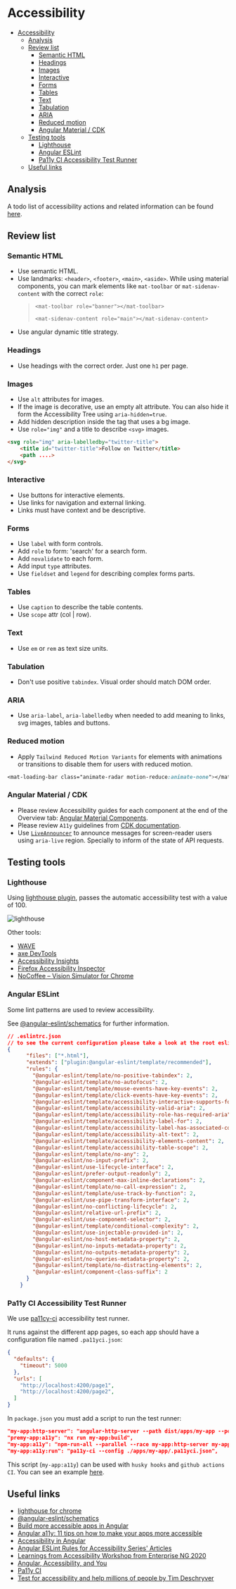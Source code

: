 # Accessibility

- [Accessibility](#accessibility)
  - [Analysis](#analysis)
  - [Review list](#review-list)
    - [Semantic HTML](#semantic-html)
    - [Headings](#headings)
    - [Images](#images)
    - [Interactive](#interactive)
    - [Forms](#forms)
    - [Tables](#tables)
    - [Text](#text)
    - [Tabulation](#tabulation)
    - [ARIA](#aria)
    - [Reduced motion](#reduced-motion)
    - [Angular Material / CDK](#angular-material--cdk)
  - [Testing tools](#testing-tools)
    - [Lighthouse](#lighthouse)
    - [Angular ESLint](#angular-eslint)
    - [Pa11y CI Accessibility Test Runner](#pa11y-ci-accessibility-test-runner)
  - [Useful links](#useful-links)

## Analysis

A todo list of accessibility actions and related information can be found [here](https://github.com/plastikaweb/plastikspace/wiki/Accessibility).

## Review list

### Semantic HTML

- Use semantic HTML.
- Use landmarks: `<header>`, `<footer>`, `<main>`, `<aside>`.
  While using material components, you can mark elements like `mat-toolbar` or `mat-sidenav-content` with the correct `role`:
   > `<mat-toolbar role="banner"></mat-toolbar>`
   >
   > `<mat-sidenav-content role="main"></mat-sidenav-content>`
- Use angular dynamic title strategy.

### Headings

- Use headings with the correct order. Just one `h1` per page.

### Images

- Use `alt` attributes for images.
- If the image is decorative, use an empty alt attribute. You can also hide it form the Accessibility Tree using `aria-hidden=true`.
- Add hidden description inside the tag that uses a bg image.
- Use `role="img"` and a title to describe `<svg>` images.

```html
<svg role="img" aria-labelledby="twitter-title">
    <title id="twitter-title">Follow on Twitter</title>
    <path ....>
</svg>
```

### Interactive

- Use buttons for interactive elements.
- Use links for navigation and external linking.
- Links must have context and be descriptive.

### Forms

- Use `label` with form controls.
- Add `role` to form: 'search' for a search form.
- Add `novalidate` to each form.
- Add input `type` attributes.
- Use `fieldset` and `legend` for describing complex forms parts.

### Tables

- Use `caption` to describe the table contents.
- Use `scope` attr (col | row).

### Text

- Use `em` or `rem` as text size units.

### Tabulation

- Don't use positive `tabindex`. Visual order should match DOM order.

### ARIA

- Use `aria-label`, `aria-labelledby` when needed to add meaning to links, svg images, tables and buttons.

### Reduced motion

- Apply `Tailwind Reduced Motion Variants` for elements with animations or transitions to disable them for users with reduced motion.

```css
<mat-loading-bar class="animate-radar motion-reduce:animate-none"></mat-loading-bar>
```

### Angular Material / CDK

- Please review Accessibility guides for each component at the end of the Overview tab: [Angular Material Components](https://material.angular.io/components/categories).
- Please review `A11y` guidelines from [CDK documentation](https://material.angular.io/cdk/a11y/overview).
- Use [`LiveAnnouncer`](https://material.angular.io/cdk/a11y/overview) to announce messages for screen-reader users using `aria-live` region. Specially to inform of the state of API requests.

## Testing tools

### Lighthouse

Using [lighthouse plugin](https://developer.chrome.com/docs/lighthouse), passes the automatic accessibility test with a value of 100.

![lighthouse](img/lighthouse.png)

Other tools:

- [WAVE](https://wave.webaim.org/extension/)
- [axe DevTools](https://www.deque.com/axe/)
- [Accessibility Insights](https://accessibilityinsights.io/)
- [Firefox Accessibility Inspector](https://firefox-source-docs.mozilla.org/devtools-user/accessibility_inspector/)
- [NoCoffee – Vision Simulator for Chrome](https://accessgarage.wordpress.com/2013/02/09/458/)

### Angular ESLint

Some lint patterns are used to review accessibility.

See [@angular-eslint/schematics](https://github.com/angular-eslint/angular-eslint#readme) for further information.

```json
// .eslintrc.json
// to see the current configuration please take a look at the root eslint file.
{
      "files": ["*.html"],
      "extends": ["plugin:@angular-eslint/template/recommended"],
      "rules": {
        "@angular-eslint/template/no-positive-tabindex": 2,
        "@angular-eslint/template/no-autofocus": 2,
        "@angular-eslint/template/mouse-events-have-key-events": 2,
        "@angular-eslint/template/click-events-have-key-events": 2,
        "@angular-eslint/template/accessibility-interactive-supports-focus": 2,
        "@angular-eslint/template/accessibility-valid-aria": 2,
        "@angular-eslint/template/accessibility-role-has-required-aria": 2,
        "@angular-eslint/template/accessibility-label-for": 2,
        "@angular-eslint/template/accessibility-label-has-associated-control": 2,
        "@angular-eslint/template/accessibility-alt-text": 2,
        "@angular-eslint/template/accessibility-elements-content": 2,
        "@angular-eslint/template/accessibility-table-scope": 2,
        "@angular-eslint/template/no-any": 2,
        "@angular-eslint/no-input-prefix": 2,
        "@angular-eslint/use-lifecycle-interface": 2,
        "@angular-eslint/prefer-output-readonly": 2,
        "@angular-eslint/component-max-inline-declarations": 2,
        "@angular-eslint/template/no-call-expression": 2,
        "@angular-eslint/template/use-track-by-function": 2,
        "@angular-eslint/use-pipe-transform-interface": 2,
        "@angular-eslint/no-conflicting-lifecycle": 2,
        "@angular-eslint/relative-url-prefix": 2,
        "@angular-eslint/use-component-selector": 2,
        "@angular-eslint/template/conditional-complexity": 2,
        "@angular-eslint/use-injectable-provided-in": 2,
        "@angular-eslint/no-host-metadata-property": 2,
        "@angular-eslint/no-inputs-metadata-property": 2,
        "@angular-eslint/no-outputs-metadata-property": 2,
        "@angular-eslint/no-queries-metadata-property": 2,
        "@angular-eslint/template/no-distracting-elements": 2,
        "@angular-eslint/component-class-suffix": 2
      }
    }

```

### Pa11y CI Accessibility Test Runner

We use [pa11cy-ci](https://github.com/pa11y/pa11y-ci) accessibility test runner.

It runs against the different app pages, so each app should have a configuration file named `.pa11yci.json`:

```json
{
  "defaults": {
    "timeout": 5000
  },
  "urls": [
    "http://localhost:4200/page1",
    "http://localhost:4200/page2",
  ]
}
```

In `package.json` you must add a script to run the test runner:

```json
"my-app:http-server": "angular-http-server --path dist/apps/my-app --port 8080 --silent",
"premy-app:a11y": "nx run my-app:build",
"my-app:a11y": "npm-run-all --parallel --race my-app:http-server my-app:a11y:run",
"my-app:a11y:run": "pa11y-ci --config ./apps/my-app/.pa11yci.json",
```

This script (`my-app:a11y`) can be used with `husky hooks` and `github actions CI`. You can see an example [here](./git-flow.md#pull-request-github-actions).

## Useful links

- [lighthouse for chrome](https://chrome.google.com/webstore/detail/lighthouse/blipmdconlkpinefehnmjammfjpmpbjk/related?hl=es)
- [@angular-eslint/schematics](https://github.com/angular-eslint/angular-eslint#readme)
- [Build more accessible apps in Angular](https://www.youtube.com/watch?v=Gm_bD1abFXI)
- [Angular a11y: 11 tips on how to make your apps more accessible](https://indepth.dev/posts/1152/angular-a11y-11-tips-on-how-to-make-your-apps-more-accessible)
- [Accessibility in Angular](https://angular.io/guide/accessibility)
- [Angular ESLint Rules for Accessibility Series' Articles](https://dev.to/sandikbarr/series/20450)
- [Learnings from Accessibility Workshop from Enterprise NG 2020](https://dev.to/alfredoperez/learnings-from-accessibility-workshop-from-enterprise-ng-2020-2k57)
- [Angular, Accessibility, and You](https://dev.to/mattnmoore/angular-accessibility-and-you-12g9)
- [Pa11y CI](https://github.com/pa11y/pa11y-ci)
- [Test for accessibility and help millions of people by Tim Deschryver](https://timdeschryver.dev/blog/test-for-accessibility-and-help-millions-of-people#pa11y)
